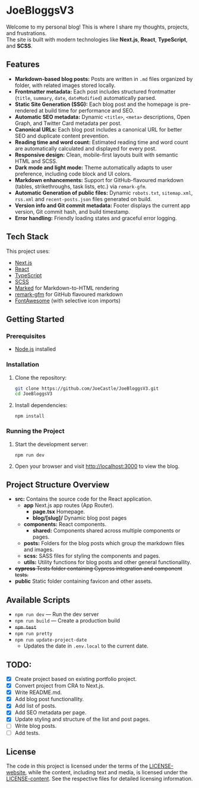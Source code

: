 # JoeBloggsV3

Welcome to my personal blog! This is where I share my thoughts, projects, and frustrations.  
The site is built with modern technologies like **Next.js**, **React**, **TypeScript**, and **SCSS**.

## Features

- **Markdown-based blog posts:** Posts are written in `.md` files organized by folder, with related images stored locally.
- **Frontmatter metadata:** Each post includes structured frontmatter (`title`, `summary`, `date`, `dateModified`) automatically parsed.
- **Static Site Generation (SSG):** Each blog post and the homepage is pre-rendered at build time for performance and SEO.
- **Automatic SEO metadata:** Dynamic `<title>`, `<meta>` descriptions, Open Graph, and Twitter Card metadata per post.
- **Canonical URLs:** Each blog post includes a canonical URL for better SEO and duplicate content prevention.
- **Reading time and word count:** Estimated reading time and word count are automatically calculated and displayed for every post.
- **Responsive design:** Clean, mobile-first layouts built with semantic HTML and SCSS.
- **Dark mode and light mode:** Theme automatically adapts to user preference, including code block and UI colors.
- **Markdown enhancements:** Support for GitHub-flavoured markdown (tables, strikethroughs, task lists, etc.) via `remark-gfm`.
- **Automatic Generation of public files:** Dynamic `robots.txt`, `sitemap.xml`, `rss.xml` and `recent-posts.json` files generated on build.
- **Version info and Git commit metadata:** Footer displays the current app version, Git commit hash, and build timestamp.
- **Error handling:** Friendly loading states and graceful error logging.

## Tech Stack

This project uses:

- [Next.js](https://nextjs.org/)
- [React](https://react.dev/)
- [TypeScript](https://www.typescriptlang.org/)
- [SCSS](https://sass-lang.com/)
- [Marked](https://marked.js.org/) for Markdown-to-HTML rendering
- [remark-gfm](https://github.com/remarkjs/remark-gfm) for GitHub flavoured markdown
- [FontAwesome](https://fontawesome.com/) (with selective icon imports)

## Getting Started

### Prerequisites

- [Node.js](https://nodejs.org/) installed

### Installation

1. Clone the repository:

   ```bash
   git clone https://github.com/JoeCastle/JoeBloggsV3.git
   cd JoeBloggsV3
   ```

3. Install dependencies:
   ```
   npm install
   ```

### Running the Project

1. Start the development server:
   ```
   npm run dev
   ```

2. Open your browser and visit [http://localhost:3000](http://localhost:3000) to view the blog.

## Project Structure Overview

- **src:** Contains the source code for the React application.
  - **app**  Next.js app routes (App Router).
    - **page.tsx** Homepage.
    - **blog/[slug]/** Dynamic blog post pages
  - **components:** React components.
    - **shared:** Components shared across multiple components or pages.
  - **posts:** Folders for the blog posts which group the markdown files and images.
  - **scss:** SASS files for styling the components and pages.
  - **utils:** Utility functions for blog posts and other general functionallity.
- ~~**cypress** Tests folder containing Cypress integration and component tests.~~
- **public** Static folder containing favicon and other assets.


## Available Scripts

- `npm run dev` — Run the dev server
- `npm run build` — Create a production build
- ~~`npm test`~~
- `npm run pretty`
- `npm run update-project-date`
   - Updates the date in `.env.local` to the current date.

## TODO:

- [x] Create project based on existing portfolio project.
- [x] Convert project from CRA to Next.js.
- [x] Write README.md.
- [x] Add blog post functionallity.
- [x] Add list of posts.
- [x] Add SEO metadata per page.
- [x] Update styling and structure of the list and post pages.
- [ ] Write blog posts.
- [ ] Add tests.

## License

The code in this project is licensed under the terms of the [LICENSE-website](LICENSE-website), while the content, including text and media, is licensed under the [LICENSE-content](LICENSE-content). See the respective files for detailed licensing information.
